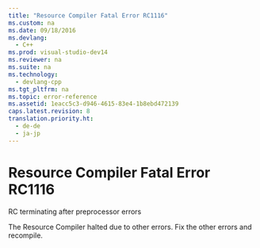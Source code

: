 ```yaml
---
title: "Resource Compiler Fatal Error RC1116"
ms.custom: na
ms.date: 09/18/2016
ms.devlang: 
  - C++
ms.prod: visual-studio-dev14
ms.reviewer: na
ms.suite: na
ms.technology: 
  - devlang-cpp
ms.tgt_pltfrm: na
ms.topic: error-reference
ms.assetid: 1eacc5c3-d946-4615-83e4-1b8ebd472139
caps.latest.revision: 8
translation.priority.ht: 
  - de-de
  - ja-jp
---
```

# Resource Compiler Fatal Error RC1116
RC terminating after preprocessor errors  
  
 The Resource Compiler halted due to other errors. Fix the other errors and recompile.